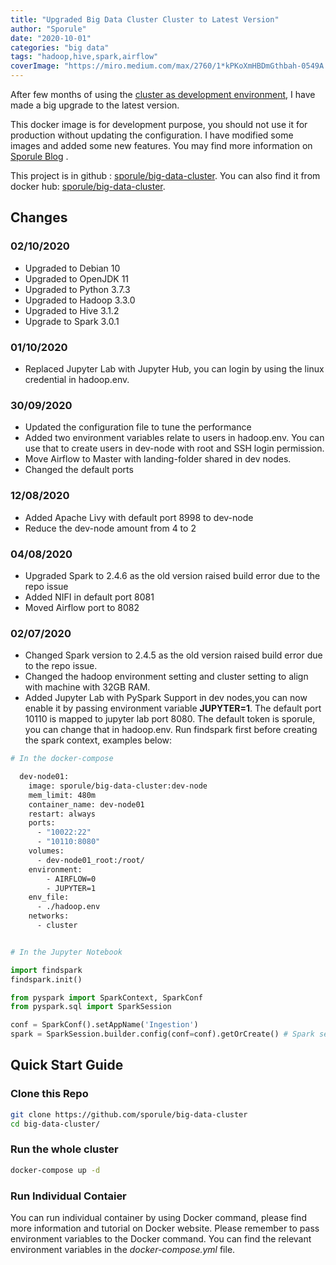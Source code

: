 ```yaml
---
title: "Upgraded Big Data Cluster Cluster to Latest Version"
author: "Sporule"
date: "2020-10-01"
categories: "big data"
tags: "hadoop,hive,spark,airflow"
coverImage: "https://miro.medium.com/max/2760/1*kPKoXmHBDmGthbah-0549A.png"
---
```


After few months of using the [cluster as development environment](release-hadoop-cluster-in-docker), I have made a big upgrade to the latest version.

This docker image is for development purpose, you should not use it for production without updating the configuration. I have modified some images and added some new features. 
You may find more information on [Sporule Blog](https://www.sporule.com) .

This project is in github : [sporule/big-data-cluster](https://github.com/sporule/big-data-cluster).
You can also find it from docker hub: [sporule/big-data-cluster](https://hub.docker.com/repository/docker/sporule/big-data-cluster/general).

## Changes

### 02/10/2020

- Upgraded to Debian 10
- Upgraded to OpenJDK 11
- Upgraded to Python 3.7.3
- Upgraded to Hadoop 3.3.0
- Upgraded to Hive 3.1.2
- Upgrade to Spark 3.0.1

### 01/10/2020

- Replaced Jupyter Lab with Jupyter Hub, you can login by using the linux credential in hadoop.env.

### 30/09/2020

- Updated the configuration file to tune the performance
- Added two environment variables relate to users in hadoop.env. You can use that to create users in dev-node with root and SSH login permission.
- Move Airflow to Master with landing-folder shared in dev nodes.
- Changed the default ports

### 12/08/2020

- Added Apache Livy with default port 8998 to dev-node
- Reduce the dev-node amount from 4 to 2

### 04/08/2020

- Upgraded Spark to 2.4.6 as the old version raised build error due to the repo issue
- Added NIFI in default port 8081
- Moved Airflow port to 8082

### 02/07/2020

- Changed Spark version to 2.4.5 as the old version raised build error due to the repo issue.
- Changed the hadoop environment setting and cluster setting to align with machine with 32GB RAM.
- Added Jupyter Lab with PySpark Support in dev nodes,you can now enable it by passing environment variable **JUPYTER=1**.  The default port 10110 is mapped to jupyter lab port 8080. The default token is sporule, you can change that in hadoop.env. Run findspark first before creating the spark context, examples below:

```bash
# In the docker-compose

  dev-node01:
    image: sporule/big-data-cluster:dev-node
    mem_limit: 480m
    container_name: dev-node01
    restart: always 
    ports:
      - "10022:22"
      - "10110:8080"
    volumes:
      - dev-node01_root:/root/
    environment:
        - AIRFLOW=0
        - JUPYTER=1
    env_file:
      - ./hadoop.env
    networks:
      - cluster

```

```python

# In the Jupyter Notebook

import findspark
findspark.init()

from pyspark import SparkContext, SparkConf
from pyspark.sql import SparkSession

conf = SparkConf().setAppName('Ingestion')
spark = SparkSession.builder.config(conf=conf).getOrCreate() # Spark session will be created in the kernel after this line

```

## Quick Start Guide

### Clone this Repo

```bash
git clone https://github.com/sporule/big-data-cluster
cd big-data-cluster/
```

### Run the whole cluster

```bash
docker-compose up -d
```

### Run Individual Contaier

You can run individual container by using Docker command, please find more information and tutorial on Docker website. Please remember to pass environment variables to the Docker command. You can find the relevant environment variables in the *docker-compose.yml* file.
